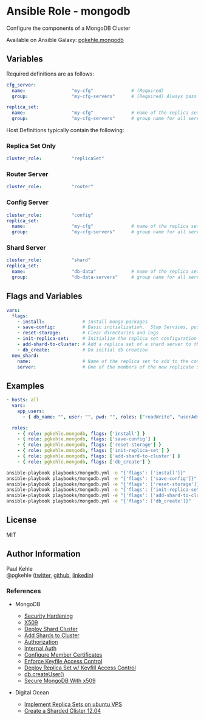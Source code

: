 # Ansible Role - mongodb

Configure the components of a MongoDB Cluster

Available on Ansible Galaxy: [pgkehle.mongodb](https://galaxy.ansible.com/pgkehle/mongodb)

## Variables

Required definitions are as follows:

```yaml
cfg_server:
  name:                 "my-cfg"              # (Required)
  group:                "my-cfg-servers"      # (Required) Always pass in the group id used for the config servers

replica_set:
  name:                 "my-cfg"              # name of the replica set for the config server (prefix of fqdn)
  group:                "my-cfg-servers"      # group name for all servers in the replica set
```

Host Definitions typically contain the following:

### Replica Set Only

```yaml
cluster_role:           "replicaSet"
```

### Router Server

```yaml
cluster_role:           "router"
```

### Config Server

```yaml
cluster_role:           "config"
replica_set:
  name:                 "my-cfg"              # name of the replica set for the config server (prefix of fqdn)
  group:                "my-cfg-servers"      # group name for all servers in the replica set
```

### Shard Server

```yaml
cluster_role:           "shard"
replica_set:
  name:                 "db-data"             # name of the replica set for the shard server (prefix of fqdn)
  group:                "db-data-servers"     # group name for all servers in the replica set
```

## Flags and Variables

```yaml
vars:
  flags:
    - install:              # Install mongo packages
    - save-config:          # Basic initialization.  Stop Services, push service/config files, restart services
    - reset-storage:        # Clear directories and logs
    - init-replica-set:     # Initialize the replica set configuration
    - add-shard-to-cluster: # Add a replica set of a shard server to the cluster of shard servers
    - db_create:            # Do initial db creation
  new_shard:
    name:                   # Name of the replica set to add to the config server
    server:                 # One of the members of the new replicate set to add
```

## Examples

```yaml
- hosts: all
  vars:
    app_users:
      - { db_name: "", user: "", pwd: "", roles: ["readWrite", "userAdmin"] }

  roles:
    - { role: pgkehle.mongodb, flags: ['install'] }
    - { role: pgkehle.mongodb, flags: ['save-config'] }
    - { role: pgkehle.mongodb, flags: ['reset-storage'] }
    - { role: pgkehle.mongodb, flags: ['init-replica-set'] }
    - { role: pgkehle.mongodb, flags: ['add-shard-to-cluster'] }
    - { role: pgkehle.mongodb, flags: ['db_create'] }
```

```bash
ansible-playbook playbooks/mongodb.yml -e "{'flags': ['install']}"
ansible-playbook playbooks/mongodb.yml -e "{'flags': ['save-config']}"
ansible-playbook playbooks/mongodb.yml -e "{'flags': ['reset-storage']}"
ansible-playbook playbooks/mongodb.yml -e "{'flags': ['init-replica-set']}"
ansible-playbook playbooks/mongodb.yml -e "{'flags': ['add-shard-to-cluster']}"
ansible-playbook playbooks/mongodb.yml -e "{'flags': ['db_create']}"
```

## License

MIT

## Author Information

Paul Kehle  
@pgkehle ([twitter](https://twitter.com/pgkehle), [github](https://github.com/pgkehle), [linkedin](https://www.linkedin.com/in/pgkehle))

### References

* MongoDB
  * [Security Hardening](https://docs.mongodb.com/manual/core/security-hardening/)
  * [X509](https://docs.mongodb.com/manual/core/security-x.509/)
  * [Deploy Shard Cluster](https://docs.mongodb.com/manual/tutorial/deploy-shard-cluster/)
  * [Add Shards to Cluster](https://docs.mongodb.com/manual/tutorial/add-shards-to-shard-cluster)
  * [Authorization](https://docs.mongodb.com/manual/core/authorization/)
  * [Internal Auth](https://docs.mongodb.com/manual/core/security-internal-authentication/)
  * [Configure Member Certificates](https://docs.mongodb.com/manual/tutorial/configure-x509-member-authentication/*x509-member-certificate)
  * [Enforce Keyfile Access Control](https://docs.mongodb.com/manual/tutorial/enforce-keyfile-access-control-in-existing-replica-set/)
  * [Deploy Replica Set w/ Keyfill Access Control](https://docs.mongodb.com/v3.2/tutorial/deploy-replica-set-with-keyfile-access-control/)
  * [db.createUser()](https://docs.mongodb.com/manual/reference/method/db.createUser/#db.createUser)
  * [Secure MongoDB With x509](https://www.mongodb.com/blog/post/secure-mongodb-with-x-509-authentication)

* Digital Ocean
  * [Implement Replica Sets on ubuntu VPS](https://www.digitalocean.com/community/tutorials/how-to-implement-replication-sets-in-mongodb-on-an-ubuntu-vps)
  * [Create a Sharded Clister 12.04](https://www.digitalocean.com/community/tutorials/how-to-create-a-sharded-cluster-in-mongodb-using-an-ubuntu-12-04-vps)
